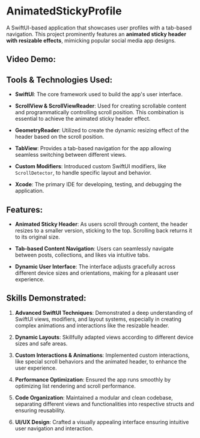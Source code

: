 # AnimatedStickyProfile

A SwiftUI-based application that showcases user profiles with a tab-based navigation. This project prominently features an **animated sticky header with resizable effects**, mimicking popular social media app designs.

## Video Demo:


## Tools & Technologies Used:

- **SwiftUI**: The core framework used to build the app's user interface.
  
- **ScrollView & ScrollViewReader**: Used for creating scrollable content and programmatically controlling scroll position. This combination is essential to achieve the animated sticky header effect.

- **GeometryReader**: Utilized to create the dynamic resizing effect of the header based on the scroll position.

- **TabView**: Provides a tab-based navigation for the app allowing seamless switching between different views.

- **Custom Modifiers**: Introduced custom SwiftUI modifiers, like `ScrollDetector`, to handle specific layout and behavior.

- **Xcode**: The primary IDE for developing, testing, and debugging the application.

## Features:

- **Animated Sticky Header**: As users scroll through content, the header resizes to a smaller version, sticking to the top. Scrolling back returns it to its original size.

- **Tab-based Content Navigation**: Users can seamlessly navigate between posts, collections, and likes via intuitive tabs.

- **Dynamic User Interface**: The interface adjusts gracefully across different device sizes and orientations, making for a pleasant user experience.

## Skills Demonstrated:

1. **Advanced SwiftUI Techniques**: Demonstrated a deep understanding of SwiftUI views, modifiers, and layout systems, especially in creating complex animations and interactions like the resizable header.

2. **Dynamic Layouts**: Skillfully adapted views according to different device sizes and safe areas.

3. **Custom Interactions & Animations**: Implemented custom interactions, like special scroll behaviors and the animated header, to enhance the user experience.

4. **Performance Optimization**: Ensured the app runs smoothly by optimizing list rendering and scroll performance.

5. **Code Organization**: Maintained a modular and clean codebase, separating different views and functionalities into respective structs and ensuring reusability.

6. **UI/UX Design**: Crafted a visually appealing interface ensuring intuitive user navigation and interaction.

